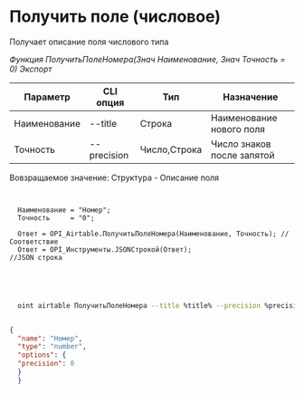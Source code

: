 ﻿---
sidebar_position: 4
---

# Получить поле (числовое)
 Получает описание поля числового типа


*Функция ПолучитьПолеНомера(Знач Наименование, Знач Точность = 0) Экспорт*

  | Параметр | CLI опция | Тип | Назначение |
  |-|-|-|-|
  | Наименование | --title | Строка | Наименование нового поля |
  | Точность | --precision | Число,Строка | Число знаков после запятой |

  
  Вовзращаемое значение:   Структура -  Описание поля

```bsl title="Пример кода"
	
  
  Наименование = "Номер";
  Точность     = "0";
  
  Ответ = OPI_Airtable.ПолучитьПолеНомера(Наименование, Точность); //Соответствие
  Ответ = OPI_Инструменты.JSONСтрокой(Ответ);                      //JSON строка
  

	
```

```sh title="Пример команд CLI"
    
  oint airtable ПолучитьПолеНомера --title %title% --precision %precision%

```


```json title="Результат"

{
  "name": "Номер",
  "type": "number",
  "options": {
  "precision": 0
  }
  }

```
